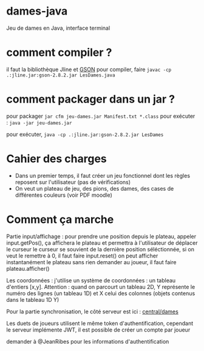 # dames-java
Jeu de dames en Java, interface terminal
# comment compiler ?
il faut la bibliothèque Jline
et [GSON](http://repo1.maven.org/maven2/com/google/code/gson/gson/2.8.2/gson-2.8.2.jar)
pour compiler, faire ``javac -cp .:jline.jar:gson-2.8.2.jar LesDames.java``

# comment packager dans un jar ?
pour packager `jar cfm jeu-dames.jar Manifest.txt *.class`
pour exécuter : `java -jar jeu-dames.jar`

pour exécuter, ``java -cp .:jline.jar:gson-2.8.2.jar LesDames``
# Cahier des charges
* Dans un premier temps, il faut créer un jeu fonctionnel dont les règles reposent sur l'utilisateur (pas de vérifications)
* On veut un plateau de jeu, des pions, des dames, des cases de différentes couleurs (voir PDF moodle)

# Comment ça marche
Partie input/affichage :
pour prendre une position depuis le plateau, appeler input.getPos(), ça affichera le plateau et permettra à l'utilisateur de déplacer le curseur
le curseur se souvient de la dernière position séléctionnée, si on veut le remettre à 0, il faut faire input.reset()
on peut afficher instantanément le plateau sans rien demander au joueur, il faut faire plateau.afficher()

Les coordonnées : j'utilise un système de coordonnées : un tableau d'entiers [x,y]. Attention : quand on parcourt un tableau 2D,
Y représente le numéro des lignes (un tableau 1D) et X celui des colonnes (objets contenus dans le tableau 1D Y)

Pour la partie synchronisation, le côté serveur est ici : [central/dames](https://github.com/JeanRibes/central/tree/master/dames)

Les duets de joueurs utilisent le même token d'authentification, cependant le serveur implémente JWT, il est possible de créer un compte par joueur

demander à @JeanRibes pour les informations d'authentification